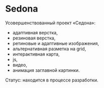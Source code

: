 # Sedona

Усовершенствованный проект «Седона»:
- адаптивная верстка,
- резиновая верстка,
- ретиновые и адаптивные изображения,
- альтернативная разметка на grid,
- интерактивная карта,
- js,
- видео,
- анимация заглавной картинки.

Статус: находится в процессе разработки.
